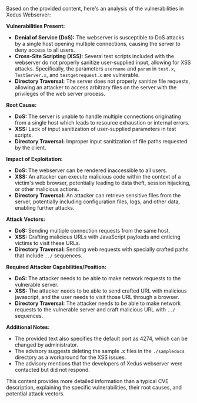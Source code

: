 Based on the provided content, here's an analysis of the vulnerabilities in Xedus Webserver:

**Vulnerabilities Present:**

*   **Denial of Service (DoS):** The webserver is susceptible to DoS attacks by a single host opening multiple connections, causing the server to deny access to all users.
*   **Cross-Site Scripting (XSS):** Several test scripts included with the webserver do not properly sanitize user-supplied input, allowing for XSS attacks. Specifically, the parameters `username` and `param` in `test.x`, `TestServer.x`, and `testgetrequest.x` are vulnerable.
*   **Directory Traversal:** The server does not properly sanitize file requests, allowing an attacker to access arbitrary files on the server with the privileges of the web server process.

**Root Cause:**

*   **DoS:** The server is unable to handle multiple connections originating from a single host which leads to resource exhaustion or internal errors.
*   **XSS:** Lack of input sanitization of user-supplied parameters in test scripts.
*   **Directory Traversal:** Improper input sanitization of file paths requested by the client.

**Impact of Exploitation:**

*   **DoS:** The webserver can be rendered inaccessible to all users.
*   **XSS:** An attacker can execute malicious code within the context of a victim's web browser, potentially leading to data theft, session hijacking, or other malicious actions.
*   **Directory Traversal:** An attacker can retrieve sensitive files from the server, potentially including configuration files, logs, and other data, enabling further attacks.

**Attack Vectors:**

*   **DoS:** Sending multiple connection requests from the same host.
*   **XSS:** Crafting malicious URLs with JavaScript payloads and enticing victims to visit these URLs.
*   **Directory Traversal:** Sending web requests with specially crafted paths that include `../` sequences.

**Required Attacker Capabilities/Position:**

*   **DoS:** The attacker needs to be able to make network requests to the vulnerable server.
*  **XSS:** The attacker needs to be able to send crafted URL with malicious javascript, and the user needs to visit those URL through a browser.
*   **Directory Traversal:** The attacker needs to be able to make network requests to the vulnerable server and craft malicious URL with `../` sequences.

**Additional Notes:**
* The provided text also specifies the default port as 4274, which can be changed by administrator.
* The advisory suggests deleting the sample .x files in the `./sampledocs` directory as a workaround for the XSS issues.
* The advisory mentions that the developers of Xedus webserver were contacted but did not respond.

This content provides more detailed information than a typical CVE description, explaining the specific vulnerabilities, their root causes, and potential attack vectors.